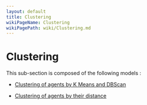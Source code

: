 ```yaml
---
layout: default
title: Clustering
wikiPageName: Clustering
wikiPagePath: wiki/Clustering.md
---
```

# Clustering

This sub-section is composed of the following models :

* [ Clustering of agents by K Means and DBScan](references#ClusteringClustering)

* [ Clustering of agents by their distance ](references#ClusteringSpatialClustering)

